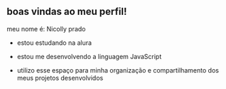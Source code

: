 ## boas vindas ao meu perfil!

meu nome é: Nicolly prado 

- estou estudando na alura 

- estou me desenvolvendo a linguagem JavaScript 

- utilizo esse espaço para minha organização e compartilhamento dos meus projetos desenvolvidos 
